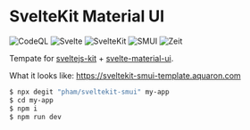 # SvelteKit Material UI
![CodeQL](https://github.com/pham/sveltekit-smui/workflows/CodeQL/badge.svg)
![Svelte](https://badgen.net/npm/v/svelte?label=Svelte)
![SvelteKit](https://badgen.net/npm/v/@sveltejs/kit/next?label=SvelteKit)
![SMUI](https://badgen.net/npm/v/smui?label=SMUI)
![Zeit](https://badgen.net/github/status/zeit/hyper/master/ci?label=Deployed%20to%20Vercel)

Tempate for [sveltejs-kit] + [svelte-material-ui].

What it looks like:
https://sveltekit-smui-template.aquaron.com

```sh
$ npx degit "pham/sveltekit-smui" my-app
$ cd my-app
$ npm i
$ npm run dev
```

[sveltejs-kit]: https://github.com/sveltejs/kit
[svelte-material-ui]: https://github.com/hperrin/svelte-material-ui
